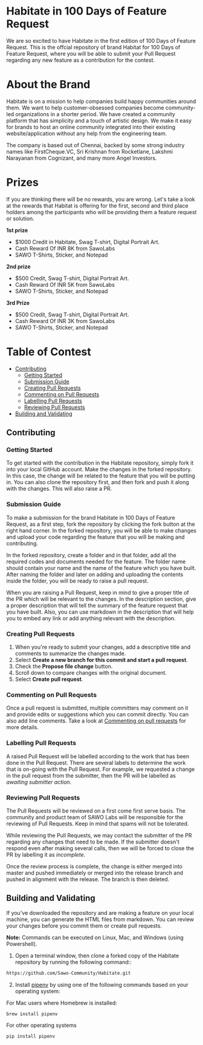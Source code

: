 # Habitate in 100 Days of Feature Request

We are so excited to have Habitate in the first edition of 100 Days of Feature Request. This is the offcial repository of brand Habitat for 100 Days of Feature Request, where you will be able to submit your Pull Request regarding any new feature as a contribution for the contest.

# About the Brand

Habitate is on a mission to help companies build happy communities around them. We want to help customer-obsessed companies become community-led organizations in a shorter period. We have created a community platform that has simplicity and a touch of artistic design. We make it easy for brands to host an online community integrated into their existing website/application without any help from the engineering team.

The company is based out of Chennai, backed by some strong industry names like FirstCheque.VC, Sri Krishnan from Rocketlane, Lakshmi Narayanan from Cognizant, and many more Angel Investors.

# Prizes

If you are thinking there will be no rewards, you are wrong. Let's take a look at the rewards that Habitat is offering for the first, second and third place holders among the participants who will be providing them a feature request or solution. 

**1st prize**  

- $1000 Credit in Habitate, Swag T-shirt, Digital Portrait Art.
- Cash Reward Of INR 8K from SawoLabs
- SAWO T-Shirts, Sticker, and Notepad

**2nd prize** 

- $500 Credit, Swag T-shirt, Digital Portrait Art.
- Cash Reward Of INR 5K from SawoLabs
- SAWO T-Shirts, Sticker, and Notepad

**3rd Prize** 

- $500 Credit, Swag T-shirt, Digital Portrait Art.
- Cash Reward Of INR 3K from SawoLabs
- SAWO T-Shirts, Sticker, and Notepad

# Table of Contest

* [Contributing](#contributing)
     * [Getting Started](#getting-started)
     * [Submission Guide](#submission-guide)
     * [Creating Pull Requests](#creating-pull-requests)
     * [Commenting on Pull Requests](#commenting-on-pull-requests)
     * [Labelling Pull Requests](#labelling-pull-requests)
     * [Reviewing Pull Requests](#reviewing-pull-requests)
* [Building and Validating](#building-and-validating)

## Contributing

### Getting Started

To get started with the contribution in the Habitate repository, simply fork it into your local GitHub account. Make the changes in the forked repository. In this case, the change will be related to the feature that you will be putting in. You can also clone the repository first, and then fork and push it along with the changes. This will also raise a PR. 

### Submission Guide

To make a submission for the brand Habitate in 100 Days of Feature Request, as a first step, fork the repository by clicking the fork button at the right hand corner. In the forked repository, you will be able to make changes and upload your code regarding the feature that you will be making and contributing. 

In the forked repository, create a folder and in that folder, add all the required codes and documents needed for the feature. The folder name should contain your name and the name of the feature which you have built. After naming the folder and later on adding and uploading the contents inside the folder, you will be ready to raise a pull request.

When you are raising a Pull Request, keep in mind to give a proper title of the PR which will be relevant to the changes. In the description section, give a proper description that will tell the summary of the feature request that you have built. Also, you can use markdown in the description that will help you to embed any link or add anything relevant with the description.

### Creating Pull Requests

1. When you're ready to submit your changes, add a descriptive title and comments to summarize the changes made.
2. Select **Create a new branch for this commit and start a pull request**.
3. Check the **Propose file change** button.
4. Scroll down to compare changes with the original document.
5. Select **Create pull request**. 

### Commenting on Pull Requests

Once a pull request is submitted, multiple committers may comment on it and provide edits or suggestions which you can commit directly. You can also add line comments. Take a look at [Commenting on pull requests](https://help.github.com/en/github/collaborating-with-issues-and-pull-requests/commenting-on-a-pull-request) for more details.

### Labelling Pull Requests

A raised Pull Request will be labelled according to the work that has been done in the Pull Request. There are several labels to determine the work that is on-going with the Pull Request. For example, we requested a change in the pull request from the submitter, then the PR will be labelled as *awaiting submitter action*. 

### Reviewing Pull Requests

The Pull Requests will be reviewed on a first come first serve basis. The community and product team of SAWO Labs will be responsible for the reviewing of Pull Requests. Keep in mind that spams will not be tolerated. 

While reviewing the Pull Requests, we may contact the submitter of the PR regarding any changes that need to be made. If the submitter doesn't respond even after making several calls, then we will be forced to close the PR by labelling it as *incomplete*.

Once the review process is complete, the change is either merged into master and pushed immediately or merged into the release branch and pushed in alignment with the release. The branch is then deleted.

## Building and Validating

If you've downloaded the repository and are making a feature on your local machine, you can generate the HTML files from markdown. You can review your changes before you commit them or create pull requests.

**Note:** Commands can be executed on Linux, Mac, and Windows (using Powershell).

1. Open a terminal window, then clone a forked copy of the Habitate repository by running the following command::
```sh
https://github.com/Sawo-Community/Habitate.git
```
2. Install [pipenv](https://docs.pipenv.org/) by using one of the following commands based on your operating system:

For Mac users where Homebrew is installed:
```sh
brew install pipenv  
```
For other operating systems
```python
pip install pipenv 
```
